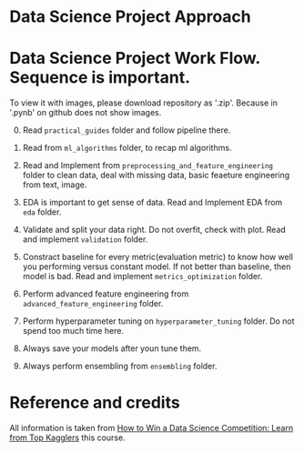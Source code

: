 # Data Science Project Approach

# Data Science Project Work Flow. Sequence is important.

To view it with images, please download repository as '.zip'. Because in '.pynb' on github does not show images.

0. Read `practical_guides` folder and follow pipeline there.

1. Read from `ml_algorithms` folder, to recap ml algorithms.

2. Read and Implement from `preprocessing_and_feature_engineering` folder to clean data, deal with missing data, basic feaeture engineering from text, image.

3. EDA is important to get sense of data. Read and Implement EDA from `eda` folder.

4. Validate and split your data right. Do not overfit, check with plot. Read and implement `validation` folder.

5. Constract baseline for every metric(evaluation metric) to know how well you performing versus constant model. If not better than baseline, then model is bad. Read and implement `metrics_optimization` folder.

6. Perform advanced feature engineering from `advanced_feature_engineering` folder.

7. Perform hyperparameter tuning on `hyperparameter_tuning` folder. Do not spend too much time here. 

8. Always save your models after youn tune them.

9. Always perform ensembling from `ensembling` folder.


# Reference and credits

All information is taken from [How to Win a Data Science Competition: Learn from Top Kagglers](https://www.coursera.org/learn/competitive-data-science/) this course.

